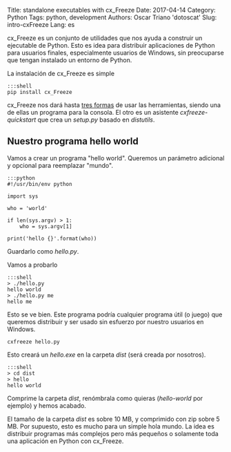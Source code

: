 Title: standalone executables with cx_Freeze
Date: 2017-04-14
Category: Python
Tags: python, development
Authors: Oscar Triano 'dotoscat'
Slug: intro-cxFreeze
Lang: es

cx_Freeze es un conjunto de utilidades que nos ayuda a construir un ejecutable de Python.
Esto es idea para distribuir aplicaciones de Python para usuarios finales, especialmente usuarios de Windows, sin preocuparse que tengan instalado un entorno de Python.

La instalación de cx_Freeze es simple

    :::shell
    pip install cx_Freeze

cx_Freeze nos dará hasta [tres formas](http://cx-freeze.readthedocs.io/en/latest/overview.html) de usar las herramientas, siendo una de ellas un programa para la consola. El otro es un asistente *cxfreeze-quickstart* que crea un *setup.py* basado en *distutils*.

## Nuestro programa hello world

Vamos a crear un programa "hello world".
Queremos un parámetro adicional y opcional para reemplazar "mundo".

    :::python
    #!/usr/bin/env python

    import sys

    who = 'world'

    if len(sys.argv) > 1:
        who = sys.argv[1]

    print('hello {}'.format(who))

Guardarlo como *hello.py*.

Vamos a probarlo

    :::shell
    > ./hello.py
    hello world
    > ./hello.py me
    hello me

Esto se ve bien. Este programa podría cualquier programa útil (o juego) que queremos distribuir y ser usado sin esfuerzo por nuestro usuarios en Windows.

`cxfreeze hello.py`

Esto creará un *hello.exe* en la carpeta *dist* (será creada por nosotros).

    :::shell
    > cd dist
    > hello
    hello world

Comprime la carpeta *dist*, renómbrala como quieras (*hello-world* por ejemplo) y hemos acabado.

El tamaño de la carpeta *dist* es sobre 10 MB, y comprimido con zip sobre 5 MB. Por supuesto, esto es mucho para un simple hola mundo. La idea es distribuir programas más complejos pero más pequeños o solamente toda una aplicación en Python con cx_Freeze.
